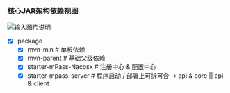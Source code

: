 ### 核心JAR架构依赖视图
![输入图片说明](https://images.gitee.com/uploads/images/2019/1009/000659_b0861629_1468963.png "JAR.png")


- [x] package
     - [x] mvn-min     #  单核依赖
     - [x] mvn-parent  #  基础父级依赖
     - [x] starter-mPass-Nacosx     # 注册中心 & 配置中心
     - [x] starter-mpass-server         # 程序启动  / 部署上可拆可合 -> api & core || api & client
